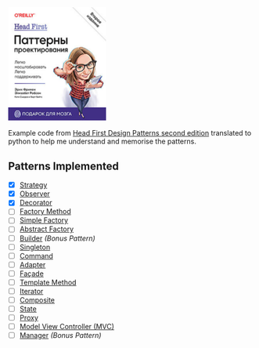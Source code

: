 
<img alt="Head First Design Patterns Second Edition" src="images\HeadFirstDesignPatterns.jpg" width="200"/>

Example code from [Head First Design Patterns second edition](https://www.piter.com/collection/all/product/head-first-patterny-proektirovaniya-2-e-izdanie) translated to python to help me understand and memorise the patterns.

## Patterns Implemented

- [x] [Strategy](chapter01_strategy)
- [x] [Observer](chapter02_observer)
- [x] [Decorator](chapter03_decorator)
- [ ] [Factory Method](chapter04_factory)
- [ ] [Simple Factory](chapter04_factory)
- [ ] [Abstract Factory](chapter04_factory)
- [ ] [Builder](chapter04_factory#builder-%EF%B8%8F%EF%B8%8F) _(Bonus Pattern)_
- [ ] [Singleton](chapter05_singleton)
- [ ] [Command](chapter06_command)
- [ ] [Adapter](chapter07_adapter_facade)
- [ ] [Façade](chapter07_adapter_facade)
- [ ] [Template Method](chapter08_template)
- [ ] [Iterator](chapter09_iterator_composite)
- [ ] [Composite](chapter09_iterator_composite)
- [ ] [State](chapter10_state)
- [ ] [Proxy](chapter11_proxy)
- [ ] [Model View Controller (MVC)](chapter12_compound)
- [ ] [Manager](chapter14_leftover) _(Bonus Pattern)_
